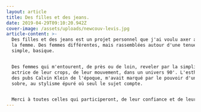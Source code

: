 ```yaml
---
layout: article
title: Des filles et des jeans.
date: 2019-04-29T09:10:20.942Z
cover-image: /assets/uploads/newcouv-levis.jpg
article-content: >-
  Des filles et des jeans est un projet personnel que j'ai voulu axer autour de
  la femme. Des femmes différentes, mais rassemblées autour d'une tenue commune,
  simple, basique. 


  Des femmes qui m'entourent, de près ou de loin, reveler par la simplicité,
  actrice de leur crops, de leur mouvement, dans un univers 90'. L'esthétique
  des pubs Calvin Klein de l'époque, m'avait marqué par le pouvoir d'une photo,
  sobre, au stylisme épuré où seul le sujet compte.


  Merci à toutes celles qui participeront, de leur confiance et de leur beauté.
---
```


